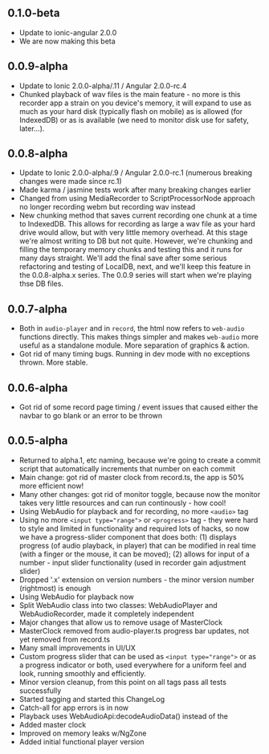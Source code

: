 ## 0.1.0-beta
* Update to ionic-angular 2.0.0
* We are now making this beta

## 0.0.9-alpha
* Update to Ionic 2.0.0-alpha/.11 / Angular 2.0.0-rc.4
* Chunked playback of wav files is the main feature - no more is
  this recorder app a strain on you device's memory, it will expand
  to use as much as your hard disk (typically flash on mobile) as is
  allowed (for IndexedDB) or as is available (we need to monitor disk
  use for safety, later...).

## 0.0.8-alpha
* Update to Ionic 2.0.0-alpha/.9 / Angular 2.0.0-rc.1
  (numerous breaking changes were made since rc.1)
* Made karma / jasmine tests work after many breaking changes earlier
* Changed from using MediaRecorder to ScriptProcessorNode approach
  no longer recording webm but recording wav instead
* New chunking method that saves current recording one chunk at a 
  time to IndexedDB. This allows for recording as large a wav file as
  your hard drive would allow, but with very little memory overhead.
  At this stage we're almost writing to DB but not quite. However,
  we're chunking and filling the temporary memory chunks and testing
  this and it runs for many days straight. We'll add the final save
  after some serious refactoring and testing of LocalDB, next, and
  we'll keep this feature in the 0.0.8-alpha.x series.  The 0.0.9
  series will start when we're playing thse DB files.
  
## 0.0.7-alpha
* Both in `audio-player` and in `record`, the html now refers to `web-audio`
  functions directly.  This makes things simpler and makes `web-audio` more
  useful as a standalone module.  More separation of graphics & action.
* Got rid of many timing bugs.  Running in dev mode with no exceptions
  thrown.  More stable.

## 0.0.6-alpha
* Got rid of some record page timing / event issues that caused either
  the navbar to go blank or an error to be thrown

## 0.0.5-alpha
* Returned to alpha.1, etc naming, because we're going to create a commit
  script that automatically increments that number on each commit
* Main change: got rid of master clock from record.ts, the app is 50% more 
  efficient now!
* Many other changes: got rid of monitor toggle, because now the monitor
  takes very little resources and can run continously - how cool!
* Using WebAudio for playback and for recording, no more `<audio>` tag
* Using no more `<input type="range">` or `<progress>` tag - they were
  hard to style and limited in functionality and required lots of hacks,
  so now we have a progress-slider component that does both: (1)
  displays progress (of audio playback, in player) that can be 
  modified in real time (with a finger or the mouse, it can be
  moved); (2) allows for input of a number - input slider functionality 
  (used in recorder gain adjustment slider)
* Dropped '.x' extension on version numbers - the minor version number
  (rightmost) is enough
* Using WebAudio for playback now
* Split WebAudio class into two classes: WebAudioPlayer and WebAudioRecorder,
  made it completely independent
* Major changes that allow us to remove usage of MasterClock
* MasterClock removed from audio-player.ts progress bar updates, not yet
  removed from record.ts
* Many small improvements in UI/UX
* Custom progress slider that can be used as `<input type="range">` or
  as a progress indicator or both, used everywhere for a uniform feel
  and look, running smoothly and efficiently.
* Minor version cleanup, from this point on all tags pass all tests successfully
* Started tagging and started this ChangeLog
* Catch-all for app errors is in now
* Playback uses WebAudioApi:decodeAudioData() instead of the <audio> element
* Added master clock
* Improved on memory leaks w/NgZone
* Added initial functional player version
